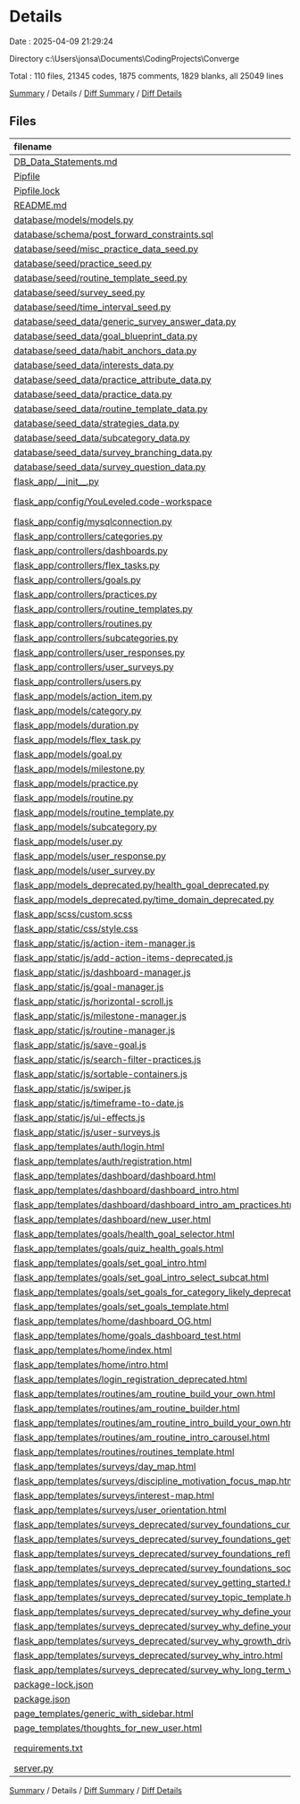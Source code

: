 # Details

Date : 2025-04-09 21:29:24

Directory c:\\Users\\jonsa\\Documents\\CodingProjects\\Converge

Total : 110 files,  21345 codes, 1875 comments, 1829 blanks, all 25049 lines

[Summary](results.md) / Details / [Diff Summary](diff.md) / [Diff Details](diff-details.md)

## Files
| filename | language | code | comment | blank | total |
| :--- | :--- | ---: | ---: | ---: | ---: |
| [DB\_Data\_Statements.md](/DB_Data_Statements.md) | Markdown | 20 | 0 | 0 | 20 |
| [Pipfile](/Pipfile) | toml | 11 | 0 | 4 | 15 |
| [Pipfile.lock](/Pipfile.lock) | JSON | 194 | 0 | 1 | 195 |
| [README.md](/README.md) | Markdown | 114 | 0 | 29 | 143 |
| [database/models/models.py](/database/models/models.py) | Python | 0 | 0 | 1 | 1 |
| [database/schema/post\_forward\_constraints.sql](/database/schema/post_forward_constraints.sql) | MS SQL | 10 | 3 | 4 | 17 |
| [database/seed/misc\_practice\_data\_seed.py](/database/seed/misc_practice_data_seed.py) | Python | 242 | 8 | 14 | 264 |
| [database/seed/practice\_seed.py](/database/seed/practice_seed.py) | Python | 191 | 19 | 55 | 265 |
| [database/seed/routine\_template\_seed.py](/database/seed/routine_template_seed.py) | Python | 124 | 2 | 26 | 152 |
| [database/seed/survey\_seed.py](/database/seed/survey_seed.py) | Python | 424 | 196 | 142 | 762 |
| [database/seed/time\_interval\_seed.py](/database/seed/time_interval_seed.py) | Python | 13 | 4 | 7 | 24 |
| [database/seed\_data/generic\_survey\_answer\_data.py](/database/seed_data/generic_survey_answer_data.py) | Python | 229 | 37 | 2 | 268 |
| [database/seed\_data/goal\_blueprint\_data.py](/database/seed_data/goal_blueprint_data.py) | Python | 0 | 0 | 1 | 1 |
| [database/seed\_data/habit\_anchors\_data.py](/database/seed_data/habit_anchors_data.py) | Python | 0 | 0 | 1 | 1 |
| [database/seed\_data/interests\_data.py](/database/seed_data/interests_data.py) | Python | 2 | 0 | 1 | 3 |
| [database/seed\_data/practice\_attribute\_data.py](/database/seed_data/practice_attribute_data.py) | Python | 138 | 0 | 10 | 148 |
| [database/seed\_data/practice\_data.py](/database/seed_data/practice_data.py) | Python | 5,285 | 46 | 61 | 5,392 |
| [database/seed\_data/routine\_template\_data.py](/database/seed_data/routine_template_data.py) | Python | 158 | 2 | 2 | 162 |
| [database/seed\_data/strategies\_data.py](/database/seed_data/strategies_data.py) | Python | 0 | 0 | 1 | 1 |
| [database/seed\_data/subcategory\_data.py](/database/seed_data/subcategory_data.py) | Python | 287 | 1 | 7 | 295 |
| [database/seed\_data/survey\_branching\_data.py](/database/seed_data/survey_branching_data.py) | Python | 12 | 33 | 6 | 51 |
| [database/seed\_data/survey\_question\_data.py](/database/seed_data/survey_question_data.py) | Python | 2,069 | 142 | 17 | 2,228 |
| [flask\_app/\_\_init\_\_.py](/flask_app/__init__.py) | Python | 3 | 0 | 3 | 6 |
| [flask\_app/config/YouLeveled.code-workspace](/flask_app/config/YouLeveled.code-workspace) | JSON with Comments | 14 | 0 | 0 | 14 |
| [flask\_app/config/mysqlconnection.py](/flask_app/config/mysqlconnection.py) | Python | 65 | 46 | 18 | 129 |
| [flask\_app/controllers/categories.py](/flask_app/controllers/categories.py) | Python | 17 | 0 | 7 | 24 |
| [flask\_app/controllers/dashboards.py](/flask_app/controllers/dashboards.py) | Python | 90 | 0 | 27 | 117 |
| [flask\_app/controllers/flex\_tasks.py](/flask_app/controllers/flex_tasks.py) | Python | 39 | 0 | 13 | 52 |
| [flask\_app/controllers/goals.py](/flask_app/controllers/goals.py) | Python | 72 | 0 | 26 | 98 |
| [flask\_app/controllers/practices.py](/flask_app/controllers/practices.py) | Python | 21 | 10 | 12 | 43 |
| [flask\_app/controllers/routine\_templates.py](/flask_app/controllers/routine_templates.py) | Python | 18 | 0 | 6 | 24 |
| [flask\_app/controllers/routines.py](/flask_app/controllers/routines.py) | Python | 116 | 0 | 37 | 153 |
| [flask\_app/controllers/subcategories.py](/flask_app/controllers/subcategories.py) | Python | 1 | 0 | 1 | 2 |
| [flask\_app/controllers/user\_responses.py](/flask_app/controllers/user_responses.py) | Python | 5 | 0 | 2 | 7 |
| [flask\_app/controllers/user\_surveys.py](/flask_app/controllers/user_surveys.py) | Python | 89 | 156 | 93 | 338 |
| [flask\_app/controllers/users.py](/flask_app/controllers/users.py) | Python | 117 | 0 | 38 | 155 |
| [flask\_app/models/action\_item.py](/flask_app/models/action_item.py) | Python | 69 | 0 | 14 | 83 |
| [flask\_app/models/category.py](/flask_app/models/category.py) | Python | 84 | 1 | 18 | 103 |
| [flask\_app/models/duration.py](/flask_app/models/duration.py) | Python | 74 | 0 | 16 | 90 |
| [flask\_app/models/flex\_task.py](/flask_app/models/flex_task.py) | Python | 103 | 0 | 29 | 132 |
| [flask\_app/models/goal.py](/flask_app/models/goal.py) | Python | 276 | 69 | 47 | 392 |
| [flask\_app/models/milestone.py](/flask_app/models/milestone.py) | Python | 70 | 0 | 16 | 86 |
| [flask\_app/models/practice.py](/flask_app/models/practice.py) | Python | 176 | 0 | 30 | 206 |
| [flask\_app/models/routine.py](/flask_app/models/routine.py) | Python | 306 | 26 | 68 | 400 |
| [flask\_app/models/routine\_template.py](/flask_app/models/routine_template.py) | Python | 117 | 0 | 22 | 139 |
| [flask\_app/models/subcategory.py](/flask_app/models/subcategory.py) | Python | 56 | 0 | 20 | 76 |
| [flask\_app/models/user.py](/flask_app/models/user.py) | Python | 156 | 93 | 51 | 300 |
| [flask\_app/models/user\_response.py](/flask_app/models/user_response.py) | Python | 266 | 60 | 93 | 419 |
| [flask\_app/models/user\_survey.py](/flask_app/models/user_survey.py) | Python | 193 | 10 | 49 | 252 |
| [flask\_app/models\_deprecated.py/health\_goal\_deprecated.py](/flask_app/models_deprecated.py/health_goal_deprecated.py) | Python | 14 | 0 | 4 | 18 |
| [flask\_app/models\_deprecated.py/time\_domain\_deprecated.py](/flask_app/models_deprecated.py/time_domain_deprecated.py) | Python | 87 | 1 | 19 | 107 |
| [flask\_app/scss/custom.scss](/flask_app/scss/custom.scss) | SCSS | 0 | 0 | 1 | 1 |
| [flask\_app/static/css/style.css](/flask_app/static/css/style.css) | CSS | 154 | 44 | 38 | 236 |
| [flask\_app/static/js/action-item-manager.js](/flask_app/static/js/action-item-manager.js) | JavaScript | 87 | 2 | 15 | 104 |
| [flask\_app/static/js/add-action-items-deprecated.js](/flask_app/static/js/add-action-items-deprecated.js) | JavaScript | 36 | 1 | 7 | 44 |
| [flask\_app/static/js/dashboard-manager.js](/flask_app/static/js/dashboard-manager.js) | JavaScript | 75 | 1 | 20 | 96 |
| [flask\_app/static/js/goal-manager.js](/flask_app/static/js/goal-manager.js) | JavaScript | 255 | 5 | 19 | 279 |
| [flask\_app/static/js/horizontal-scroll.js](/flask_app/static/js/horizontal-scroll.js) | JavaScript | 61 | 7 | 11 | 79 |
| [flask\_app/static/js/milestone-manager.js](/flask_app/static/js/milestone-manager.js) | JavaScript | 117 | 5 | 14 | 136 |
| [flask\_app/static/js/routine-manager.js](/flask_app/static/js/routine-manager.js) | JavaScript | 69 | 8 | 15 | 92 |
| [flask\_app/static/js/save-goal.js](/flask_app/static/js/save-goal.js) | JavaScript | 135 | 39 | 30 | 204 |
| [flask\_app/static/js/search-filter-practices.js](/flask_app/static/js/search-filter-practices.js) | JavaScript | 155 | 20 | 35 | 210 |
| [flask\_app/static/js/sortable-containers.js](/flask_app/static/js/sortable-containers.js) | JavaScript | 33 | 3 | 8 | 44 |
| [flask\_app/static/js/swiper.js](/flask_app/static/js/swiper.js) | JavaScript | 23 | 3 | 2 | 28 |
| [flask\_app/static/js/timeframe-to-date.js](/flask_app/static/js/timeframe-to-date.js) | JavaScript | 55 | 0 | 13 | 68 |
| [flask\_app/static/js/ui-effects.js](/flask_app/static/js/ui-effects.js) | JavaScript | 12 | 5 | 6 | 23 |
| [flask\_app/static/js/user-surveys.js](/flask_app/static/js/user-surveys.js) | JavaScript | 342 | 126 | 95 | 563 |
| [flask\_app/templates/auth/login.html](/flask_app/templates/auth/login.html) | HTML | 53 | 0 | 4 | 57 |
| [flask\_app/templates/auth/registration.html](/flask_app/templates/auth/registration.html) | HTML | 65 | 0 | 7 | 72 |
| [flask\_app/templates/dashboard/dashboard.html](/flask_app/templates/dashboard/dashboard.html) | HTML | 473 | 49 | 47 | 569 |
| [flask\_app/templates/dashboard/dashboard\_intro.html](/flask_app/templates/dashboard/dashboard_intro.html) | HTML | 440 | 49 | 39 | 528 |
| [flask\_app/templates/dashboard/dashboard\_intro\_am\_practices.html](/flask_app/templates/dashboard/dashboard_intro_am_practices.html) | HTML | 475 | 49 | 38 | 562 |
| [flask\_app/templates/dashboard/new\_user.html](/flask_app/templates/dashboard/new_user.html) | HTML | 76 | 0 | 3 | 79 |
| [flask\_app/templates/goals/health\_goal\_selector.html](/flask_app/templates/goals/health_goal_selector.html) | HTML | 102 | 0 | 5 | 107 |
| [flask\_app/templates/goals/quiz\_health\_goals.html](/flask_app/templates/goals/quiz_health_goals.html) | HTML | 303 | 3 | 2 | 308 |
| [flask\_app/templates/goals/set\_goal\_intro.html](/flask_app/templates/goals/set_goal_intro.html) | HTML | 437 | 32 | 21 | 490 |
| [flask\_app/templates/goals/set\_goal\_intro\_select\_subcat.html](/flask_app/templates/goals/set_goal_intro_select_subcat.html) | HTML | 221 | 3 | 26 | 250 |
| [flask\_app/templates/goals/set\_goals\_for\_category\_likely\_deprecated.html](/flask_app/templates/goals/set_goals_for_category_likely_deprecated.html) | HTML | 347 | 78 | 18 | 443 |
| [flask\_app/templates/goals/set\_goals\_template.html](/flask_app/templates/goals/set_goals_template.html) | HTML | 176 | 6 | 0 | 182 |
| [flask\_app/templates/home/dashboard\_OG.html](/flask_app/templates/home/dashboard_OG.html) | HTML | 272 | 73 | 7 | 352 |
| [flask\_app/templates/home/goals\_dashboard\_test.html](/flask_app/templates/home/goals_dashboard_test.html) | HTML | 73 | 3 | 9 | 85 |
| [flask\_app/templates/home/index.html](/flask_app/templates/home/index.html) | HTML | 50 | 104 | 1 | 155 |
| [flask\_app/templates/home/intro.html](/flask_app/templates/home/intro.html) | HTML | 114 | 17 | 0 | 131 |
| [flask\_app/templates/login\_registration\_deprecated.html](/flask_app/templates/login_registration_deprecated.html) | HTML | 90 | 1 | 9 | 100 |
| [flask\_app/templates/routines/am\_routine\_build\_your\_own.html](/flask_app/templates/routines/am_routine_build_your_own.html) | HTML | 218 | 10 | 8 | 236 |
| [flask\_app/templates/routines/am\_routine\_builder.html](/flask_app/templates/routines/am_routine_builder.html) | HTML | 174 | 8 | 7 | 189 |
| [flask\_app/templates/routines/am\_routine\_intro\_build\_your\_own.html](/flask_app/templates/routines/am_routine_intro_build_your_own.html) | HTML | 258 | 10 | 10 | 278 |
| [flask\_app/templates/routines/am\_routine\_intro\_carousel.html](/flask_app/templates/routines/am_routine_intro_carousel.html) | HTML | 87 | 6 | 11 | 104 |
| [flask\_app/templates/routines/routines\_template.html](/flask_app/templates/routines/routines_template.html) | HTML | 181 | 8 | 2 | 191 |
| [flask\_app/templates/surveys/day\_map.html](/flask_app/templates/surveys/day_map.html) | HTML | 183 | 7 | 6 | 196 |
| [flask\_app/templates/surveys/discipline\_motivation\_focus\_map.html](/flask_app/templates/surveys/discipline_motivation_focus_map.html) | HTML | 156 | 32 | 8 | 196 |
| [flask\_app/templates/surveys/interest-map.html](/flask_app/templates/surveys/interest-map.html) | HTML | 175 | 9 | 8 | 192 |
| [flask\_app/templates/surveys/user\_orientation.html](/flask_app/templates/surveys/user_orientation.html) | HTML | 187 | 7 | 8 | 202 |
| [flask\_app/templates/surveys\_deprecated/survey\_foundations\_current\_habits\_patterns.html](/flask_app/templates/surveys_deprecated/survey_foundations_current_habits_patterns.html) | HTML | 177 | 7 | 1 | 185 |
| [flask\_app/templates/surveys\_deprecated/survey\_foundations\_getting\_to\_know\_you.html](/flask_app/templates/surveys_deprecated/survey_foundations_getting_to_know_you.html) | HTML | 177 | 7 | 1 | 185 |
| [flask\_app/templates/surveys\_deprecated/survey\_foundations\_reflecting\_purpose\_motivation.html](/flask_app/templates/surveys_deprecated/survey_foundations_reflecting_purpose_motivation.html) | HTML | 177 | 7 | 1 | 185 |
| [flask\_app/templates/surveys\_deprecated/survey\_foundations\_social\_support\_accountability.html](/flask_app/templates/surveys_deprecated/survey_foundations_social_support_accountability.html) | HTML | 177 | 7 | 1 | 185 |
| [flask\_app/templates/surveys\_deprecated/survey\_getting\_started.html](/flask_app/templates/surveys_deprecated/survey_getting_started.html) | HTML | 192 | 7 | 5 | 204 |
| [flask\_app/templates/surveys\_deprecated/survey\_topic\_template.html](/flask_app/templates/surveys_deprecated/survey_topic_template.html) | HTML | 175 | 6 | 1 | 182 |
| [flask\_app/templates/surveys\_deprecated/survey\_why\_define\_your\_purpose.html](/flask_app/templates/surveys_deprecated/survey_why_define_your_purpose.html) | HTML | 157 | 6 | 1 | 164 |
| [flask\_app/templates/surveys\_deprecated/survey\_why\_define\_your\_values.html](/flask_app/templates/surveys_deprecated/survey_why_define_your_values.html) | HTML | 150 | 7 | 1 | 158 |
| [flask\_app/templates/surveys\_deprecated/survey\_why\_growth\_drivers.html](/flask_app/templates/surveys_deprecated/survey_why_growth_drivers.html) | HTML | 150 | 7 | 1 | 158 |
| [flask\_app/templates/surveys\_deprecated/survey\_why\_intro.html](/flask_app/templates/surveys_deprecated/survey_why_intro.html) | HTML | 139 | 6 | 1 | 146 |
| [flask\_app/templates/surveys\_deprecated/survey\_why\_long\_term\_vision.html](/flask_app/templates/surveys_deprecated/survey_why_long_term_vision.html) | HTML | 150 | 7 | 1 | 158 |
| [package-lock.json](/package-lock.json) | JSON | 52 | 0 | 1 | 53 |
| [package.json](/package.json) | JSON | 8 | 0 | 1 | 9 |
| [page\_templates/generic\_with\_sidebar.html](/page_templates/generic_with_sidebar.html) | HTML | 147 | 3 | 2 | 152 |
| [page\_templates/thoughts\_for\_new\_user.html](/page_templates/thoughts_for_new_user.html) | HTML | 61 | 0 | 3 | 64 |
| [requirements.txt](/requirements.txt) | pip requirements | 12 | 0 | 1 | 13 |
| [server.py](/server.py) | Python | 12 | 0 | 2 | 14 |

[Summary](results.md) / Details / [Diff Summary](diff.md) / [Diff Details](diff-details.md)